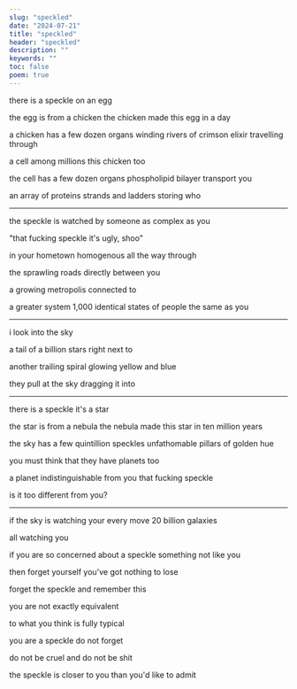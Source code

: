 ```yaml
---
slug: "speckled"
date: "2024-07-21"
title: "speckled"
header: "speckled"
description: ""
keywords: ""
toc: false
poem: true
---
```


there is a speckle
on an egg

the egg is from a chicken
the chicken made this egg in a day

a chicken has a few dozen organs
winding rivers of crimson elixir
travelling through

a cell among millions
this chicken too

the cell has a few dozen organs
phospholipid bilayer
transport you

an array of proteins
strands and ladders
storing who

---

the speckle is watched
by someone as complex as you

"that fucking speckle
it's ugly, shoo"

in your hometown
homogenous all the way through

the sprawling roads
directly between you

a growing metropolis
connected to

a greater system
1,000 identical states of people the same as you

---

i look into the sky

a tail of a billion stars
right next to

another trailing spiral
glowing yellow and blue

they pull at the sky
dragging it into

---

there is a speckle
it's a star

the star is from a nebula
the nebula made this star in ten million years

the sky has a few quintillion speckles
unfathomable pillars of golden hue

you must think that
they have planets too

a planet indistinguishable from you
that fucking speckle

is it too different from you?

---

if the sky is watching your every move
20 billion galaxies

all watching you

if you are so concerned about a speckle
something not like you

then forget yourself
you've got nothing to lose

forget the speckle
and remember this

you are not
exactly equivalent

to what you think
is fully typical

you are a speckle
do not forget

do not be cruel
and do not be shit

the speckle is closer to you
than you'd like to admit
